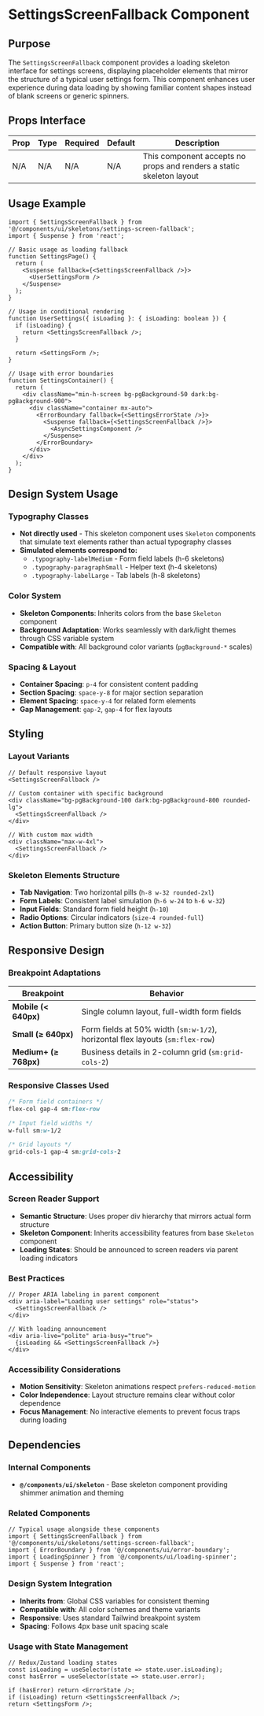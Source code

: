 # SettingsScreenFallback Component

## Purpose

The `SettingsScreenFallback` component provides a loading skeleton interface for settings screens, displaying placeholder elements that mirror the structure of a typical user settings form. This component enhances user experience during data loading by showing familiar content shapes instead of blank screens or generic spinners.

## Props Interface

| Prop | Type | Required | Default | Description |
|------|------|----------|---------|-------------|
| N/A | N/A | N/A | N/A | This component accepts no props and renders a static skeleton layout |

## Usage Example

```tsx
import { SettingsScreenFallback } from '@/components/ui/skeletons/settings-screen-fallback';
import { Suspense } from 'react';

// Basic usage as loading fallback
function SettingsPage() {
  return (
    <Suspense fallback={<SettingsScreenFallback />}>
      <UserSettingsForm />
    </Suspense>
  );
}

// Usage in conditional rendering
function UserSettings({ isLoading }: { isLoading: boolean }) {
  if (isLoading) {
    return <SettingsScreenFallback />;
  }
  
  return <SettingsForm />;
}

// Usage with error boundaries
function SettingsContainer() {
  return (
    <div className="min-h-screen bg-pgBackground-50 dark:bg-pgBackground-900">
      <div className="container mx-auto">
        <ErrorBoundary fallback={<SettingsErrorState />}>
          <Suspense fallback={<SettingsScreenFallback />}>
            <AsyncSettingsComponent />
          </Suspense>
        </ErrorBoundary>
      </div>
    </div>
  );
}
```

## Design System Usage

### Typography Classes
- **Not directly used** - This skeleton component uses `Skeleton` components that simulate text elements rather than actual typography classes
- **Simulated elements correspond to:**
  - `.typography-labelMedium` - Form field labels (h-6 skeletons)
  - `.typography-paragraphSmall` - Helper text (h-4 skeletons)
  - `.typography-labelLarge` - Tab labels (h-8 skeletons)

### Color System
- **Skeleton Components**: Inherits colors from the base `Skeleton` component
- **Background Adaptation**: Works seamlessly with dark/light themes through CSS variable system
- **Compatible with**: All background color variants (`pgBackground-*` scales)

### Spacing & Layout
- **Container Spacing**: `p-4` for consistent content padding
- **Section Spacing**: `space-y-8` for major section separation
- **Element Spacing**: `space-y-4` for related form elements
- **Gap Management**: `gap-2`, `gap-4` for flex layouts

## Styling

### Layout Variants
```tsx
// Default responsive layout
<SettingsScreenFallback />

// Custom container with specific background
<div className="bg-pgBackground-100 dark:bg-pgBackground-800 rounded-lg">
  <SettingsScreenFallback />
</div>

// With custom max width
<div className="max-w-4xl">
  <SettingsScreenFallback />
</div>
```

### Skeleton Elements Structure
- **Tab Navigation**: Two horizontal pills (`h-8 w-32 rounded-2xl`)
- **Form Labels**: Consistent label simulation (`h-6 w-24` to `h-6 w-32`)
- **Input Fields**: Standard form field height (`h-10`)
- **Radio Options**: Circular indicators (`size-4 rounded-full`)
- **Action Button**: Primary button size (`h-12 w-32`)

## Responsive Design

### Breakpoint Adaptations

| Breakpoint | Behavior |
|------------|----------|
| **Mobile (< 640px)** | Single column layout, full-width form fields |
| **Small (≥ 640px)** | Form fields at 50% width (`sm:w-1/2`), horizontal flex layouts (`sm:flex-row`) |
| **Medium+ (≥ 768px)** | Business details in 2-column grid (`sm:grid-cols-2`) |

### Responsive Classes Used
```css
/* Form field containers */
flex-col gap-4 sm:flex-row

/* Input field widths */
w-full sm:w-1/2

/* Grid layouts */
grid-cols-1 gap-4 sm:grid-cols-2
```

## Accessibility

### Screen Reader Support
- **Semantic Structure**: Uses proper div hierarchy that mirrors actual form structure
- **Skeleton Component**: Inherits accessibility features from base `Skeleton` component
- **Loading States**: Should be announced to screen readers via parent loading indicators

### Best Practices
```tsx
// Proper ARIA labeling in parent component
<div aria-label="Loading user settings" role="status">
  <SettingsScreenFallback />
</div>

// With loading announcement
<div aria-live="polite" aria-busy="true">
  {isLoading && <SettingsScreenFallback />}
</div>
```

### Accessibility Considerations
- **Motion Sensitivity**: Skeleton animations respect `prefers-reduced-motion`
- **Color Independence**: Layout structure remains clear without color dependence
- **Focus Management**: No interactive elements to prevent focus traps during loading

## Dependencies

### Internal Components
- **`@/components/ui/skeleton`** - Base skeleton component providing shimmer animation and theming

### Related Components
```tsx
// Typical usage alongside these components
import { SettingsScreenFallback } from '@/components/ui/skeletons/settings-screen-fallback';
import { ErrorBoundary } from '@/components/ui/error-boundary';
import { LoadingSpinner } from '@/components/ui/loading-spinner';
import { Suspense } from 'react';
```

### Design System Integration
- **Inherits from**: Global CSS variables for consistent theming
- **Compatible with**: All color schemes and theme variants
- **Responsive**: Uses standard Tailwind breakpoint system
- **Spacing**: Follows 4px base unit spacing scale

### Usage with State Management
```tsx
// Redux/Zustand loading states
const isLoading = useSelector(state => state.user.isLoading);
const hasError = useSelector(state => state.user.error);

if (hasError) return <ErrorState />;
if (isLoading) return <SettingsScreenFallback />;
return <SettingsForm />;
```